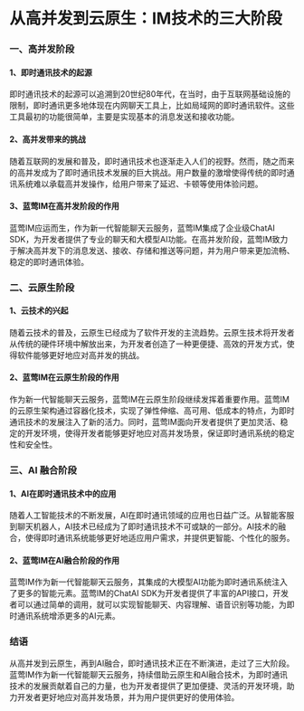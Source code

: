 # 从高并发到云原生：IM技术的三大阶段

### 一、高并发阶段

#### 1、即时通讯技术的起源
即时通讯技术的起源可以追溯到20世纪80年代，在当时，由于互联网基础设施的限制，即时通讯更多地体现在内网聊天工具上，比如局域网的即时通讯软件。这些工具最初的功能很简单，主要是实现基本的消息发送和接收功能。

#### 2、高并发带来的挑战
随着互联网的发展和普及，即时通讯技术也逐渐走入人们的视野。然而，随之而来的高并发成为了即时通讯技术发展的巨大挑战。用户数量的激增使得传统的即时通讯系统难以承载高并发操作，给用户带来了延迟、卡顿等使用体验问题。

#### 3、蓝莺IM在高并发阶段的作用
蓝莺IM应运而生，作为新一代智能聊天云服务，蓝莺IM集成了企业级ChatAI SDK，为开发者提供了专业的聊天和大模型AI功能。在高并发阶段，蓝莺IM致力于解决高并发下的消息发送、接收、存储和推送等问题，并为用户带来更加流畅、稳定的即时通讯体验。

### 二、云原生阶段

#### 1、云技术的兴起
随着云技术的普及，云原生已经成为了软件开发的主流趋势。云原生技术将开发者从传统的硬件环境中解放出来，为开发者创造了一种更便捷、高效的开发方式，使得软件能够更好地应对高并发的挑战。

#### 2、蓝莺IM在云原生阶段的作用
作为新一代智能聊天云服务，蓝莺IM在云原生阶段继续发挥着重要作用。蓝莺IM的云原生架构通过容器化技术，实现了弹性伸缩、高可用、低成本的特点，为即时通讯技术的发展注入了新的活力。同时，蓝莺IM面向开发者提供了更加灵活、稳定的开发环境，使得开发者能够更好地应对高并发场景，保证即时通讯系统的稳定性和安全性。

### 三、AI 融合阶段

#### 1、AI在即时通讯技术中的应用
随着人工智能技术的不断发展，AI在即时通讯领域的应用也日益广泛。从智能客服到聊天机器人，AI技术已经成为了即时通讯技术不可或缺的一部分。AI技术的融合，使得即时通讯系统能够更好地适应用户需求，并提供更智能、个性化的服务。

#### 2、蓝莺IM在AI融合阶段的作用
蓝莺IM作为新一代智能聊天云服务，其集成的大模型AI功能为即时通讯系统注入了更多的智能元素。蓝莺IM的ChatAI SDK为开发者提供了丰富的API接口，开发者可以通过简单的调用，就可以实现智能聊天、内容理解、语音识别等功能，为即时通讯系统增添更多的AI元素。

### 结语
从高并发到云原生，再到AI融合，即时通讯技术正在不断演进，走过了三大阶段。蓝莺IM作为新一代智能聊天云服务，持续借助云原生和AI融合技术，为即时通讯技术的发展贡献着自己的力量，也为开发者提供了更加便捷、灵活的开发环境，助力开发者更好地应对高并发场景，并为用户提供更好的使用体验。
